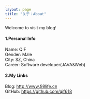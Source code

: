 ```yaml
---
layout: page
title: "关于：About"
---
```

Welcome to visit my blog!

#### 1.Personal Info
Name: QIF  
Gender: Male  
City: SZ, China  
Career: Software developer(JAVA&Web)  

#### 2.My Links
Blog: <http://www.98life.cn>  
GitHub: <https://github.com/qif618>  
